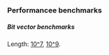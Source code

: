 ### Performancee benchmarks

##### Bit vector benchmarks
Length:
[10^7](http://dnaloc.ethz.ch/static/bit_vectors_10M.html),
[10^9](http://dnaloc.ethz.ch/static/bit_vectors_1000M.html).